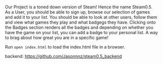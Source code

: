 Our Project is a toned down version of Steam! Hence the name Steam0.5. As a User, you should be able to sign up, browse our selection of games and add it to your list. You should be able to look at other users, follow them and view what games they play and what badgegs they have. Clicking onto the Badges section renders all the badges and depending on whether you have the game on your list, you can add a badge to your personal list. A way to brag about how great you are in a specific game! 

Run `open index.html` to load the index.html file in a browser. 

backend: https://github.com/Jasonnnz/steam0.5_backend